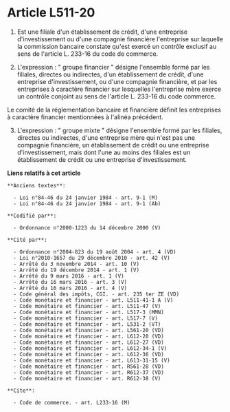 # Article L511-20

1. Est une filiale d'un établissement de crédit, d'une entreprise d'investissement ou d'une compagnie financière l'entreprise
sur laquelle la commission bancaire constate qu'est exercé un contrôle exclusif au sens de l'article L. 233-16 du code de
commerce.

2. L'expression : " groupe financier " désigne l'ensemble formé par les filiales, directes ou indirectes, d'un établissement
de crédit, d'une entreprise d'investissement, ou d'une compagnie financière, et par les entreprises à caractère financier sur
lesquelles l'entreprise mère exerce un contrôle conjoint au sens de l'article L. 233-16 du code commerce.

Le comité de la réglementation bancaire et financière définit les entreprises à caractère financier mentionnées à l'alinéa
précédent.

3. L'expression : " groupe mixte " désigne l'ensemble formé par les filiales, directes ou indirectes, d'une entreprise mère
qui n'est pas une compagnie financière, un établissement de crédit ou une entreprise d'investissement, mais dont l'une au
moins des filiales est un établissement de crédit ou une entreprise d'investissement.

**Liens relatifs à cet article**

	**Anciens textes**:

	  - Loi n°84-46 du 24 janvier 1984 - art. 9-1 (M)
	  - Loi n°84-46 du 24 janvier 1984 - art. 9-1 (Ab)

	**Codifié par**:

	  - Ordonnance n°2000-1223 du 14 décembre 2000 (V)

	**Cité par**:

	  - Ordonnance n°2004-823 du 19 août 2004 - art. 4 (VD)
	  - Loi n°2010-1657 du 29 décembre 2010 - art. 42 (V)
	  - Arrêté du 3 novembre 2014 - art. 10 (V)
	  - Arrêté du 19 décembre 2014 - art. 1 (V)
	  - Arrêté du 9 mars 2016 - art. 1 (V)
	  - Arrêté du 16 mars 2016 - art. 3 (V)
	  - Arrêté du 16 mars 2016 - art. 4 (V)
	  - Code général des impôts, CGI. - art. 235 ter ZE (VD)
	  - Code monétaire et financier - art. L511-41-1 A (V)
	  - Code monétaire et financier - art. L511-47 (V)
	  - Code monétaire et financier - art. L517-3 (MMN)
	  - Code monétaire et financier - art. L517-7 (V)
	  - Code monétaire et financier - art. L531-2 (VT)
	  - Code monétaire et financier - art. L561-20 (VD)
	  - Code monétaire et financier - art. L612-20 (VD)
	  - Code monétaire et financier - art. L612-27 (VD)
	  - Code monétaire et financier - art. L612-34-1 (V)
	  - Code monétaire et financier - art. L612-36 (VD)
	  - Code monétaire et financier - art. L613-31-15 (V)
	  - Code monétaire et financier - art. R561-28 (VD)
	  - Code monétaire et financier - art. R612-37 (VD)
	  - Code monétaire et financier - art. R612-38 (V)

	**Cite**:

	  - Code de commerce. - art. L233-16 (M)
